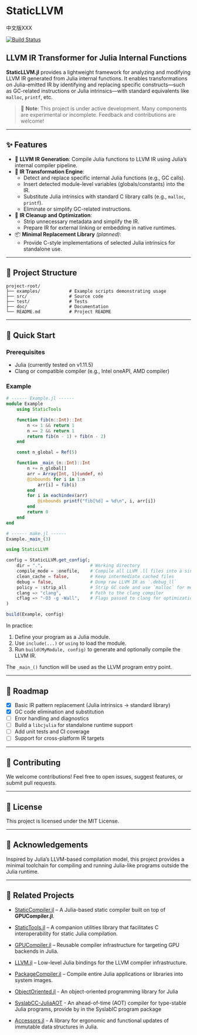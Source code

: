 # StaticLLVM

中文版XXX

[![Build Status](https://github.com/Kylin/StaticLLVM.jl/actions/workflows/CI.yml/badge.svg?branch=main)](https://github.com/Kylin/StaticLLVM.jl/actions/workflows/CI.yml?query=branch%3Amain)

## LLVM IR Transformer for Julia Internal Functions

**StaticLLVM.jl** provides a lightweight framework for analyzing and modifying LLVM IR generated from Julia internal functions. It enables transformations on Julia-emitted IR by identifying and replacing specific constructs—such as GC-related instructions or Julia intrinsics—with standard equivalents like `malloc`, `printf`, etc.

> 🚧 **Note**: This project is under active development. Many components are experimental or incomplete. Feedback and contributions are welcome!

---

## ✨ Features

- 🔧 **LLVM IR Generation**: Compile Julia functions to LLVM IR using Julia’s internal compiler pipeline.
- 🧠 **IR Transformation Engine**:
  - Detect and replace specific internal Julia functions (e.g., GC calls).
  - Insert detected module-level variables (globals/constants) into the IR.
  - Substitute Julia intrinsics with standard C library calls (e.g., `malloc`, `printf`).
  - Eliminate or simplify GC-related instructions.
- 🧹 **IR Cleanup and Optimization**:
  - Strip unnecessary metadata and simplify the IR.
  - Prepare IR for external linking or embedding in native runtimes.
- 📦 **Minimal Replacement Library** *(planned)*:
  - Provide C-style implementations of selected Julia intrinsics for standalone use.

---

## 📁 Project Structure

```
project-root/
├── examples/           # Example scripts demonstrating usage
├── src/                # Source code
├── test/               # Tests
├── doc/                # Documentation
└── README.md           # Project README
```

---

## 🚀 Quick Start

### Prerequisites

- Julia (currently tested on v1.11.5)
- Clang or compatible compiler (e.g., Intel oneAPI, AMD compiler)

### Example

```julia
# ------ Example.jl ------
module Example
    using StaticTools

    function fib(n::Int)::Int
        n <= 1 && return 1
        n == 2 && return 1
        return fib(n - 1) + fib(n - 2)
    end

    const n_global = Ref(5)

    function _main_(n::Int)::Int
        n += n_global[]
        arr = Array{Int, 1}(undef, n)
        @inbounds for i in 1:n
            arr[i] = fib(i)
        end
        for i in eachindex(arr)
            @inbounds printf("fib[%d] = %d\n", i, arr[i])
        end
        return 0
    end
end

# ------ make.jl ------
Example._main_(3)

using StaticLLVM

config = StaticLLVM.get_config(;
    dir = ".",                  # Working directory
    compile_mode = :onefile,    # Compile all LLVM .ll files into a single binary
    clean_cache = false,        # Keep intermediate cached files
    debug = false,              # Dump raw LLVM IR as `.debug_ll`
    policy = :strip_all         # Strip GC code and use `malloc` for memory allocation
    clang => "clang",           # Path to the clang compiler
    cflag => "-O3 -g -Wall",    # Flags passed to clang for optimization and warnings
)

build(Example, config)
```

In practice:

1. Define your program as a Julia module.
2. Use `include(...)` or `using` to load the module.
3. Run `build(MyModule, config)` to generate and optionally compile the LLVM IR.

The `_main_()` function will be used as the LLVM program entry point.

---

## 📌 Roadmap

- [x] Basic IR pattern replacement (Julia intrinsics → standard library)
- [x] GC code elimination and substitution
- [ ] Error handling and diagnostics
- [ ] Build a `libcjulia` for standalone runtime support
- [ ] Add unit tests and CI coverage
- [ ] Support for cross-platform IR targets

---

## 🤝 Contributing

We welcome contributions! Feel free to open issues, suggest features, or submit pull requests.

---

## 📜 License

This project is licensed under the MIT License.

---

## 🧠 Acknowledgements

Inspired by Julia’s LLVM-based compilation model, this project provides a minimal toolchain for compiling and running Julia-like programs outside the Julia runtime.

---

## 🔗 Related Projects

- [StaticCompiler.jl](https://github.com/tshort/StaticCompiler.jl) –  A Julia-based static compiler built on top of **GPUCompiler.jl**.
- [StaticTools.jl](https://github.com/...) – A companion utilities library that facilitates C interoperability for static Julia compilation.
- [GPUCompiler.jl](https://github.com/JuliaGPU/GPUCompiler.jl) – Reusable compiler infrastructure for targeting GPU backends in Julia.

- [LLVM.jl](https://github.com/maleadt/LLVM.jl) – Low-level Julia bindings for the LLVM compiler infrastructure.
- [PackageCompiler.jl](https://github.com/JuliaLang/PackageCompiler.jl) – Compile entire Julia applications or libraries into system images.

- [ObjectOriented.jl](https://github.com/Suzhou-Tongyuan/ObjectOriented.jl) - An object-oriented programming library for Julia
- [SyslabCC-JuliaAOT](https://github.com/Suzhou-Tongyuan/SyslabCC-JuliaAOT) - An ahead-of-time (AOT) compiler for type-stable Julia programs, provide by in the SyslabIC program package
- [Accessors.jl](https://github.com/JuliaObjects/Accessors.jl) - A library for ergonomic and functional updates of immutable data structures in Julia.


